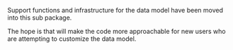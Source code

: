 Support functions and infrastructure for the data model have been moved into
this sub package.

The hope is that will make the code more approachable for new users who
are attempting to customize the data model.

